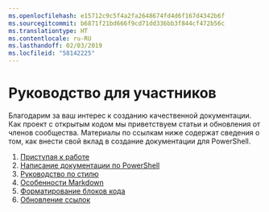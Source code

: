 ```yaml
---
ms.openlocfilehash: e15712c9c5f4a2fa2648674fd4d6f167d4342b6f
ms.sourcegitcommit: b6871f21bd666f9cd71dd336bb3f844cf472b56c
ms.translationtype: HT
ms.contentlocale: ru-RU
ms.lasthandoff: 02/03/2019
ms.locfileid: "58142225"
---
```

# <a name="contributor-guide"></a>Руководство для участников

Благодарим за ваш интерес к созданию качественной документации.
Как проект с открытым кодом мы приветствуем статьи и обновления от членов сообщества.
Материалы по ссылкам ниже содержат сведения о том, как внести свой вклад в создание документации для PowerShell.

1. [Приступая к работе](./contributing/1-GET-STARTED.md)
2. [Написание документации по PowerShell](./contributing/2-WRITING.md)
3. [Руководство по стилю](./contributing/3-STYLE-GUIDE.md)
4. [Особенности Markdown](./contributing/4-MARKDOWN-SPECIFICS.md)
5. [Форматирование блоков кода](./contributing/5-FORMATTING-CODE.md)
6. [Обновление ссылок](./contributing/6-UPDATING-REFERENCE.md)
